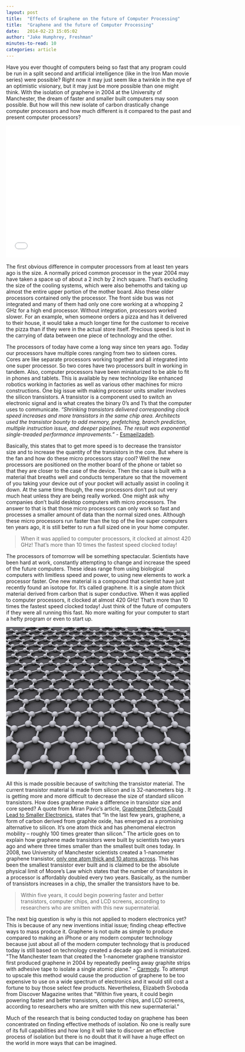 ```yaml
---
layout: post
title:  "Effects of Graphene on the future of Computer Processing"
title:  "Graphene and the future of Computer Processing"
date:   2014-02-23 15:05:02
author: "Jake Humphrey, Freshman"
minutes-to-read: 10
categories: article
---
```



Have you ever thought of computers being so fast that any program could be run
in a split second and artificial intelligence (like in the Iron Man movie
series) were possible? Right now it may just seem like a twinkle in the
eye of an optimistic visionary, but it may just be more possible than one might
think. With the isolation of graphene in 2004 at the University of Manchester,
the dream of faster and smaller built computers may soon possible. But how
will this new isolate of carbon drastically change computer processors and
how much different is it compared to the past and present computer
processors?

<div class="article-image">
<iframe width="636" height="358" src="//www.youtube.com/embed/-KPhqy7ZwHU" frameborder="0" allowfullscreen></iframe>
</div><!-- /article-image -->
<!-- <iframe width="560" height="315" src="//www.youtube.com/embed/-KPhqy7ZwHU" frameborder="0" allowfullscreen></iframe> -->
<!-- <iframe src="//www.youtube.com/embed/-KPhqy7ZwHU" frameborder="0" allowfullscreen></iframe>-->

The first obvious difference in computer processors from at least ten years ago
is the size. A normally priced common processor in the year 2004 may have taken
a space up of about a 2 inch by 2 inch square. That’s excluding the size of the
cooling systems, which were also behemoths and taking up almost the entire
upper portion of the mother board. Also these older processors contained only
the processor. The front side bus was not integrated and many of them had only
one core working at a whopping 2 GHz for a high end processor. Without
integration, processors worked slower. For an example, when someone orders a
pizza and has it delivered to their house, it would take a much longer time for
the customer to receive the pizza than if they were in the actual store itself.
Precious speed is lost in the carrying of data between one piece of technology
and the other.

The processors of today have come a long way since ten years ago. Today our
processors have multiple cores ranging from two to sixteen cores. Cores
are like separate processors working together and all integrated into one super
processor. So two cores have two processors built in working in tandem. Also,
computer processors have been miniaturized to be able to fit in phones and
tablets. This is available by new technology like enhanced robotics working
in factories as well as various other machines for micro constructions. One
big issue with making processor units smaller involves the silicon
transistors. A transistor is a component used to switch an electronic
signal and is what creates the binary 0’s and 1’s that the computer uses to
communicate. _“Shrinking transistors delivered corresponding clock speed
increases and more transistors in the same chip area. Architects used the
transistor bounty to add memory, prefetching, branch prediction, multiple
instruction issue, and deeper pipelines. The result was exponential
single-treaded performance improvements.”_ - [Esmaeilzadeh](http://cacm.acm.org/magazines/2012/7/151220-looking-back-and-looking-forward/abstract).

Basically, this states that to get more speed is to decrease the transistor
size and to increase the quantity of the transistors in the core. But where is
the fan and how do these micro processors stay cool?  Well the new processors
are positioned on the mother board of the phone or tablet so that they are
closer to the case of the device. Then the case is built with a material that
breaths well and conducts temperature so that the movement of you taking your
device out of your pocket will actually assist in cooling it down. At the same
time though, the new processors don’t put out very much heat unless they are
being really worked.  One might ask why companies don’t build desktop computers
with micro processors. The answer to that is that those micro processors can
only work so fast and processes a smaller amount of data than the normal sized
ones. Although these micro processors run faster than the top of the line super
computers ten years ago, it is still better to run a full sized one in your
home computer.

> When it was applied to computer processors, it
> clocked at almost 420 GHz! That’s more than 10
> times the fastest speed clocked today!

The processors of tomorrow will be something spectacular. Scientists have been
hard at work, constantly attempting to change and increase the speed of the
future computers. These ideas range from using biological computers with
limitless speed and power, to using new elements to work a processor faster.
One new material is a compound that scientist have just recently found an
isotope for. It’s called graphene. It is a single atom thick material derived
from carbon that is super conductive. When it was applied to computer
processors, it clocked at almost 420 GHz! That’s more than 10 times the fastest
speed clocked today! Just think of the future of computers if they were all
running this fast. No more waiting for your computer to start a hefty program
or even to start up.

<div class="article-image">
    <img 
    src="/assets/img/graphene-structure.jpg" 
    alt="Graphene Structure" 
    data-attribution="http://www.flickr.com/photos/core-materials/5057399792/" />
</div>

All this is made possible because of switching the transistor material. The
current transistor material is made from silicon and is 32-nanometers big
. It is getting more and more difficult to decrease the size of standard
silicon transistors. How does graphene make a difference in transistor size and
core speed? A quote from Miran Pavic’s article, [Graphene Defects Could Lead to
Smaller Electronics](http://www.wired.com/gadgetlab/2010/04/graphene-defects-could-lead-to-smaller-electronics), states that “In the last few years, graphene, a form of
carbon derived from graphite oxide, has emerged as a promising alternative to
silicon. It’s one atom thick and has phenomenal electron mobility – roughly 100
times greater than silicon.” The article goes on to explain how graphene made
transistors were built by scientists two years ago and where three times
smaller than the smallest built ones today.  In 2008, two University of
Manchester scientists created a 1-nanometer graphene transistor, [only one atom
thick and 10 atoms across](http://www.wired.com/gadgetlab/2010/10/graphene/#ixzz11XeXWfpL).
This has been the smallest transistor
ever built and is claimed to be the absolute physical limit of Moore’s Law
which states that the number of transistors in a processor is affordably
doubled every two years. Basically, as the number of transistors
increases in a chip, the smaller the transistors have to be.

> Within five years, it could begin powering faster
> and better transistors, computer chips, and LCD
> screens, according to researchers who are smitten
> with this new supermaterial.



The next big question is why is this not applied to modern electronics yet?
This is because of any new inventions initial issue; finding cheap effective
ways to mass produce it. Graphene is not quite as simple to produce compared to
making an iPhone or any modern computer technology because just about all of
the modern computer technology that is produced today is still based on
technology created a decade ago and is miniaturized. "The Manchester team that
created the 1-nanometer graphene transistor first produced graphene in 2004 by
repeatedly peeling away graphite strips with adhesive tape to isolate a single
atomic plane." - [Carmody](http://www.wired.com/gadgetlab/2010/10/graphene/#ixzz11XeXWfpL).
To attempt to upscale this method would cause the
production of graphene to be too expensive to use on a wide spectrum of
electronics and it would still cost a fortune to buy those select few products.
Nevertheless, Elizabeth Svoboda from Discover Magazine writes that "Within five
years, it could begin powering faster and better transistors, computer chips,
and LCD screens, according to researchers who are smitten with this new
supermaterial."

Much of the research that is being conducted today on graphene has been
concentrated on finding effective methods of isolation. No one is really sure
of its full capabilities and how long it will take to discover an effective
process of isolation but there is no doubt that it will have a huge effect on
the world in more ways that can be imagined. 
<!-- And as MIT chemical engineer
[Michael Strano told Discover magazine](http://discovermagazine.com/2010/jan-feb/07#.UwpndXm5hmY),
“Graphene is an out-of-the-box material, so we shouldn’t try to hammer it into existing boxes.”
-->
